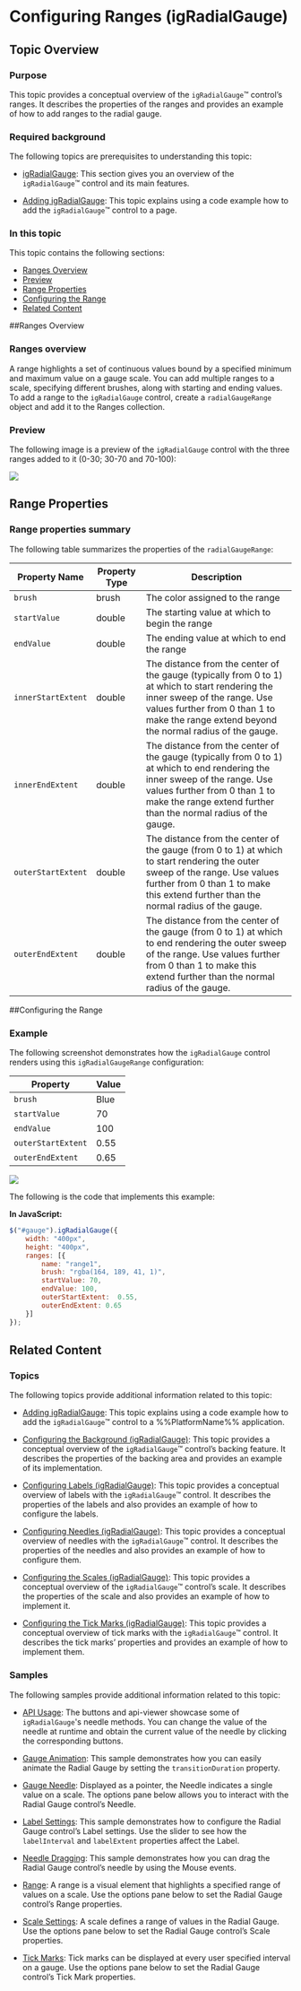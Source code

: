 ﻿<!--
|metadata|
{
    "fileName": "igradialgauge-configuring-ranges",
    "controlName": "igRadialGauge",
    "tags": ["Charting","How Do I","Tips and Tricks"]
}
|metadata|
-->

# Configuring Ranges (igRadialGauge)



## Topic Overview
### Purpose

This topic provides a conceptual overview of the `igRadialGauge`™ control’s ranges. It describes the properties of the ranges and provides an example of how to add ranges to the radial gauge.

### Required background

The following topics are prerequisites to understanding this topic:

- [igRadialGauge](igRadialGauge.html): This section gives you an overview of the `igRadialGauge`™ control and its main features.

- [Adding igRadialGauge](igRadialGauge-Getting-Started-with-igRadialGauge.html): This topic explains using a code example how to add the `igRadialGauge`™ control to a page.

### In this topic

This topic contains the following sections:

-   [Ranges Overview](#overview)
-   [Preview](#preview)
-   [Range Properties](#range-properties)
-   [Configuring the Range](#config-range)
-   [Related Content](#RelatedContent)



##<a id="overview"></a>Ranges Overview 

### Ranges overview

A range highlights a set of continuous values bound by a specified minimum and maximum value on a gauge scale. You can add multiple ranges to a scale, specifying different brushes, along with starting and ending values. To add a range to the `igRadialGauge` control, create a `radialGaugeRange` object and add it to the Ranges collection.

### <a id="preview"></a>Preview

The following image is a preview of the `igRadialGauge` control with the three ranges added to it (0-30; 30-70 and 70-100):

![](images/jQuery_Range_01.png)



## <a id="range-properties"></a>Range Properties
### Range properties summary

The following table summarizes the properties of the `radialGaugeRange`:

Property Name| Property Type| Description
---|---|---
`brush`|brush|The color assigned to the range
`startValue`|double|The starting value at which to begin the range
`endValue`|double|The ending value at which to end the range
`innerStartExtent`|double|The distance from the center of the gauge (typically from 0 to 1) at which to start rendering the inner sweep of the range. Use values further from 0 than 1 to make the range extend beyond the normal radius of the gauge.
`innerEndExtent`|double|The distance from the center of the gauge (typically from 0 to 1) at which to end rendering the inner sweep of the range. Use values further from 0 than 1 to make the range extend further than the normal radius of the gauge.
`outerStartExtent`|double|The distance from the center of the gauge (from 0 to 1) at which to start rendering the outer sweep of the range. Use values further from 0 than 1 to make this extend further than the normal radius of the gauge.
`outerEndExtent`|double|The distance from the center of the gauge (from 0 to 1) at which to end rendering the outer sweep of the range. Use values further from 0 than 1 to make this extend further than the normal radius of the gauge.



##<a id="config-range"></a>Configuring the Range 

### Example

The following screenshot demonstrates how the `igRadialGauge` control renders using this `igRadialGaugeRange` configuration:

Property| Value
---|---
`brush`|Blue
`startValue`|70
`endValue`|100
`outerStartExtent`|0.55
`outerEndExtent`|0.65



![](images/jQuery_Range_02.png)

The following is the code that implements this example:

 **In JavaScript:**  

```js 
$("#gauge").igRadialGauge({
	width: "400px",
	height: "400px",
	ranges: [{
		name: "range1",
		brush: "rgba(164, 189, 41, 1)",
		startValue: 70,
		endValue: 100,
		outerStartExtent:  0.55,
		outerEndExtent: 0.65
	}]                                      
});                                                                  
```


## <a id="RelatedContent"></a>Related Content
### Topics

The following topics provide additional information related to this topic:

- [Adding igRadialGauge](igRadialGauge-Getting-Started-with-igRadialGauge.html): This topic explains using a code example how to add the `igRadialGauge`™ control to a %%PlatformName%% application.

- [Configuring the Background (igRadialGauge)](igRadialGauge-Configuring-the-Backing.html): This topic provides a conceptual overview of the `igRadialGauge`™ control’s backing feature. It describes the properties of the backing area and provides an example of its implementation.

- [Configuring Labels (igRadialGauge)](igRadialGauge-Configuring-Labels.html): This topic provides a conceptual overview of labels with the `igRadialGauge`™ control. It describes the properties of the labels and also provides an example of how to configure the labels.

- [Configuring Needles (igRadialGauge)](igRadialGauge-Configuring-Needles.html): This topic provides a conceptual overview of needles with the `igRadialGauge`™ control. It describes the properties of the needles and also provides an example of how to configure them.

- [Configuring the Scales (igRadialGauge)](igRadialGauge-Configuring-the-Scales.html): This topic provides a conceptual overview of the `igRadialGauge`™ control’s scale. It describes the properties of the scale and also provides an example of how to implement it.

- [Configuring the Tick Marks (igRadialGauge)](igRadialGauge-Configuring-Tick-Marks.html): This topic provides a conceptual overview of tick marks with the `igRadialGauge`™ control. It describes the tick marks’ properties and provides an example of how to implement them.



### Samples

The following samples provide additional information related to this topic:

- [API Usage](%%SamplesUrl%%/radial-gauge/api-usage): The buttons and api-viewer showcase some of `igRadialGauge`'s needle methods. You can change the value of the needle at runtime and obtain the current value of the needle by clicking the corresponding buttons.

- [Gauge Animation](%%SamplesUrl%%/radial-gauge/motion-framework): This sample demonstrates how you can easily animate the Radial Gauge by setting the `transitionDuration` property.

- [Gauge Needle](%%SamplesUrl%%/radial-gauge/gauge-needle): Displayed as a pointer, the Needle indicates a single value on a scale. The options pane below allows you to interact with the Radial Gauge control’s Needle.

- [Label Settings](%%SamplesUrl%%/radial-gauge/label-settings): This sample demonstrates how to configure the Radial Gauge control’s Label settings. Use the slider to see how the `labelInterval` and `labelExtent` properties affect the Label.

- [Needle Dragging](%%SamplesUrl%%/radial-gauge/drag-needle): This sample demonstrates how you can drag the Radial Gauge control’s needle by using the Mouse events.

- [Range](%%SamplesUrl%%/radial-gauge/range): A range is a visual element that highlights a specified range of values on a scale. Use the options pane below to set the Radial Gauge control’s Range properties.

- [Scale Settings](%%SamplesUrl%%/radial-gauge/scale-settings): A scale defines a range of values in the Radial Gauge. Use the options pane below to set the Radial Gauge control’s Scale properties.

- [Tick Marks](%%SamplesUrl%%/radial-gauge/tickmarks): Tick marks can be displayed at every user specified interval on a gauge. Use the options pane below to set the Radial Gauge control’s Tick Mark properties.